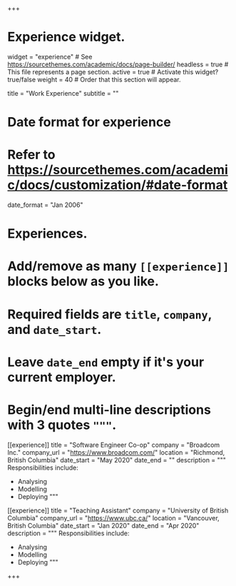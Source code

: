 +++
# Experience widget.
widget = "experience"  # See https://sourcethemes.com/academic/docs/page-builder/
headless = true  # This file represents a page section.
active = true  # Activate this widget? true/false
weight = 40  # Order that this section will appear.

title = "Work Experience"
subtitle = ""

# Date format for experience
#   Refer to https://sourcethemes.com/academic/docs/customization/#date-format
date_format = "Jan 2006"

# Experiences.
#   Add/remove as many `[[experience]]` blocks below as you like.
#   Required fields are `title`, `company`, and `date_start`.
#   Leave `date_end` empty if it's your current employer.
#   Begin/end multi-line descriptions with 3 quotes `"""`.
[[experience]]
  title = "Software Engineer Co-op"
  company = "Broadcom Inc."
  company_url = "https://www.broadcom.com/"
  location = "Richmond, British Columbia"
  date_start = "May 2020"
  date_end = ""
  description = """
  Responsibilities include:
  
  * Analysing
  * Modelling
  * Deploying
  """

[[experience]]
  title = "Teaching Assistant"
  company = "University of British Columbia"
  company_url = "https://www.ubc.ca/"
  location = "Vancouver, British Columbia"
  date_start = "Jan 2020"
  date_end = "Apr 2020"
  description = """
  Responsibilities include:
  
  * Analysing
  * Modelling
  * Deploying
  """

+++
